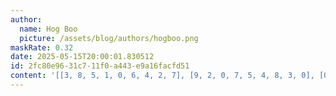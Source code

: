 ```yaml
---
author:
  name: Hog Boo
  picture: /assets/blog/authors/hogboo.png
maskRate: 0.32
date: 2025-05-15T20:00:01.830512
id: 2fc80e96-31c7-11f0-a443-e9a16facfd51
content: '[[3, 8, 5, 1, 0, 6, 4, 2, 7], [9, 2, 0, 7, 5, 4, 8, 3, 0], [0, 0, 6, 2, 8, 0, 0, 1, 9], [2, 9, 3, 6, 0, 0, 1, 0, 4], [4, 0, 8, 0, 0, 0, 0, 0, 0], [0, 5, 7, 0, 4, 2, 9, 6, 0], [0, 1, 4, 3, 2, 7, 6, 9, 8], [6, 3, 9, 4, 1, 8, 7, 5, 2], [0, 0, 0, 5, 6, 9, 3, 0, 1]]'
---
```

